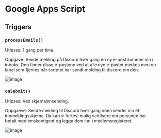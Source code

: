 # Google Apps Script

## Triggers

### `processEmails()`

Utløses: 1 gang per time.

Oppgave: Sende melding på Discord hver gang en ny e-post kommer inn i inboks. Den finner disse e-postene ved at alle nye e-poster merkes med en label som fjernes når scriptet har sendt melding til discord om den.

![image](https://user-images.githubusercontent.com/24893890/114754194-98224e00-9d58-11eb-9deb-d27cfe05a38f.png)


### `onSubmit()`

Utløses: Ved skjemainnsending.

Oppgaeve: Sende melding til Discord hver gang noen sender inn et innmeldingsskjema. Da kan vi fortest mulig verifisere om personen har betalt medlemskontigent og legge dem inn i medlemsregisteret.

![image](https://user-images.githubusercontent.com/24893890/122639348-a3e41500-d0f9-11eb-8a9f-c1ad4c7d829a.png)

